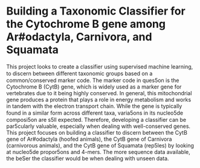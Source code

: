 # Building a Taxonomic Classifier for the Cytochrome B gene among Ar#odactyla, Carnivora, and Squamata

This project looks to create a classifier using supervised machine learning, to discern
between diﬀerent taxonomic groups based on a common/conserved marker code. The marker
code in ques5on is the Cytochrome B (CytB) gene, which is widely used as a marker gene for
vertebrates due to it being highly conserved. In general, this mitochondrial
gene produces a protein that plays a role in energy metabolism and works in tandem with the
electron transport chain. While the gene is typically found in a similar form
across diﬀerent taxa, varia5ons in its nucleo5de composi5on are s5ll expected. Therefore,
developing a classifier can be par5cularly valuable, especially when dealing with well-conserved
genes. This project focuses on building a classifier to discern between the CytB gene of
Ar#odactyla (hoofed animals), the CytB gene of Carnivora (carnivorous animals), and the CytB
gene of Squamata (rep5les) by looking at nucleo5de propor5ons and 4-mers. The more
sequence data available, the beSer the classifier would be when dealing with unseen data.

  
